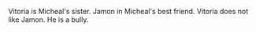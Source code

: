 Vitoria is Micheal's sister. Jamon in Micheal's best friend. 
Vitoria does not like Jamon. He is a bully.